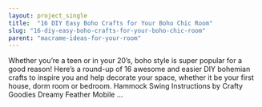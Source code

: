 ```yaml
---
layout: project_single
title:  "16 DIY Easy Boho Crafts for Your Boho Chic Room"
slug: "16-diy-easy-boho-crafts-for-your-boho-chic-room"
parent: "macrame-ideas-for-your-room"
---
```

Whether you’re a teen or in your 20’s, boho style is super popular for a good reason! Here’s a round-up of 16 awesome and easier DIY bohemian crafts to inspire you and help decorate your space, whether it be your first house, dorm room or bedroom. Hammock Swing Instructions by Crafty Goodies Dreamy Feather Mobile …